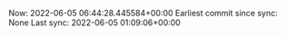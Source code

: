 Now: 2022-06-05 06:44:28.445584+00:00 Earliest commit since sync: None Last sync: 2022-06-05 01:09:06+00:00
